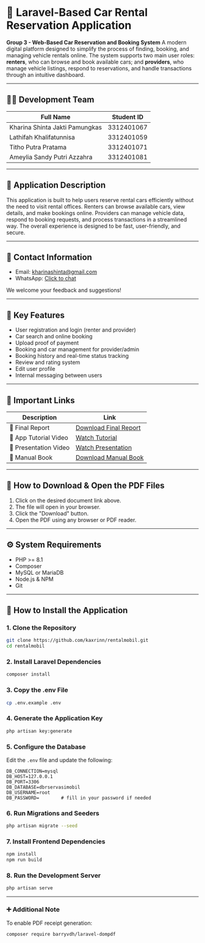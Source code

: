 # 🚗 Laravel-Based Car Rental Reservation Application

**Group 3 - Web-Based Car Reservation and Booking System**
A modern digital platform designed to simplify the process of finding, booking, and managing vehicle rentals online. The system supports two main user roles: **renters**, who can browse and book available cars; and **providers**, who manage vehicle listings, respond to reservations, and handle transactions through an intuitive dashboard.

---

## 👨‍💻 Development Team

| Full Name                      | Student ID |
| ------------------------------ | ---------- |
| Kharina Shinta Jakti Pamungkas | 3312401067 |
| Lathifah Khalifatunnisa        | 3312401059 |
| Titho Putra Pratama            | 3312401071 |
| Ameylia Sandy Putri Azzahra    | 3312401081 |

---

## 📝 Application Description

This application is built to help users reserve rental cars efficiently without the need to visit rental offices. Renters can browse available cars, view details, and make bookings online. Providers can manage vehicle data, respond to booking requests, and process transactions in a streamlined way. The overall experience is designed to be fast, user-friendly, and secure.

---

## 📩 Contact Information

* Email: [kharinashinta@gmail.com](mailto:kharinashinta@gmail.com)
* WhatsApp: [Click to chat](https://wa.me/6289520428618)

We welcome your feedback and suggestions!

---

## 📌 Key Features

* User registration and login (renter and provider)
* Car search and online booking
* Upload proof of payment
* Booking and car management for provider/admin
* Booking history and real-time status tracking
* Review and rating system
* Edit user profile
* Internal messaging between users

---

## 🔗 Important Links

| Description           | Link                                                                                                    |
| --------------------- | ------------------------------------------------------------------------------------------------------- |
| 📄 Final Report       | [Download Final Report](./AAS_Final_Pagi_Kel_3_Aplikasi_Reservasi_dan_Pemesanan_Mobil_Berbasis_Web.pdf) |
| 🎥 App Tutorial Video | [Watch Tutorial](https://youtu.be/isffQQlN994?si=Uex0GVpjsA250xUm)                                      |
| 🎥 Presentation Video | [Watch Presentation](https://youtu.be/BHlAcS4xSG8?si=ak9b2N0Rh5NVEcQN)                                  |
| 📘 Manual Book        | [Download Manual Book](./MANUAL%20BOOK.pdf)                                                             |

---

## 📂 How to Download & Open the PDF Files

1. Click on the desired document link above.
2. The file will open in your browser.
3. Click the "Download" button.
4. Open the PDF using any browser or PDF reader.

---

## ⚙️ System Requirements

* PHP >= 8.1
* Composer
* MySQL or MariaDB
* Node.js & NPM
* Git

---

## 🚀 How to Install the Application

### 1. Clone the Repository

```bash
git clone https://github.com/kaxrinn/rentalmobil.git
cd rentalmobil
```

### 2. Install Laravel Dependencies

```bash
composer install
```

### 3. Copy the .env File

```bash
cp .env.example .env
```

### 4. Generate the Application Key

```bash
php artisan key:generate
```

### 5. Configure the Database

Edit the `.env` file and update the following:

```env
DB_CONNECTION=mysql
DB_HOST=127.0.0.1
DB_PORT=3306
DB_DATABASE=dbrservasimobil
DB_USERNAME=root
DB_PASSWORD=        # fill in your password if needed
```

### 6. Run Migrations and Seeders

```bash
php artisan migrate --seed
```

### 7. Install Frontend Dependencies

```bash
npm install
npm run build
```

### 8. Run the Development Server

```bash
php artisan serve
```

---

### ➕ Additional Note

To enable PDF receipt generation:

```bash
composer require barryvdh/laravel-dompdf
```
